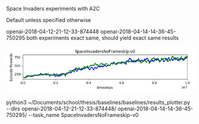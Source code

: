 Space Invaders experiments with A2C

Default unless specified otherwise



openai-2018-04-12-21-12-33-874448  openai-2018-04-14-14-36-45-750295 both experiments exact same, should yield exact same results


![Results](https://github.com/andrewgough94/agents/blob/master/atari/experiments/a2cExperiments/spaceinvaders/Figure_1.png)

python3 ~/Documents/school/thesis/baselines/baselines/results_plotter.py --dirs openai-2018-04-12-21-12-33-874448/ openai-2018-04-14-14-36-45-750295/ --task_name SpaceInvadersNoFrameskip-v0

